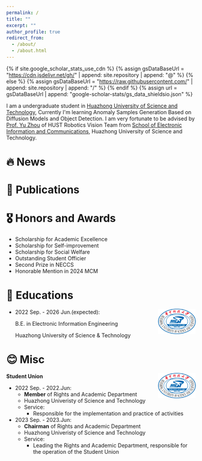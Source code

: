 ```yaml
---
permalink: /
title: ""
excerpt: ""
author_profile: true
redirect_from: 
  - /about/
  - /about.html
---
```


{% if site.google_scholar_stats_use_cdn %}
{% assign gsDataBaseUrl = "https://cdn.jsdelivr.net/gh/" | append: site.repository | append: "@" %}
{% else %}
{% assign gsDataBaseUrl = "https://raw.githubusercontent.com/" | append: site.repository | append: "/" %}
{% endif %}
{% assign url = gsDataBaseUrl | append: "google-scholar-stats/gs_data_shieldsio.json" %}

<span class='anchor' id='about-me'></span>

I am a undergraduate student in [Huazhong University of Science and Technology](https://english.hust.edu.cn/), Currently I'm learning Anomaly Samples Generation Based on Diffusion Models and Object Detection. 
I am very fortunate to be advised by [Prof. Yu Zhou](https://github.com/zhouyu-hust) of HUST Robotics Vision Team from [School of Electronic Information and Communications](http://ei.hust.edu.cn/#), Huazhong University of Science and Technology.


<!-- My research interest includes neural machine translation and computer vision. I have published more than 100 papers at the top international AI conferences with total <a href='https://scholar.google.com/citations?user=DhtAFkwAAAAJ'>google scholar citations <strong><span id='total_cit'>260000+</span></strong></a> (You can also use google scholar badge <a href='https://scholar.google.com/citations?user=DhtAFkwAAAAJ'><img src="https://img.shields.io/endpoint?url={{ url | url_encode }}&logo=Google%20Scholar&labelColor=f6f6f6&color=9cf&style=flat&label=citations"></a>). -->


# 🔥 News
<!-- - *2022.02*: &nbsp;🎉🎉 Lorem ipsum dolor sit amet, consectetur adipiscing elit. Vivamus ornare aliquet ipsum, ac tempus justo dapibus sit amet. 
- *2022.02*: &nbsp;🎉🎉 Lorem ipsum dolor sit amet, consectetur adipiscing elit. Vivamus ornare aliquet ipsum, ac tempus justo dapibus sit amet.  -->

# 📝 Publications 

<!-- <div class='paper-box'><div class='paper-box-image'><div><div class="badge">CVPR 2016</div><img src='images/500x300.png' alt="sym" width="100%"></div></div>
<div class='paper-box-text' markdown="1">

[Deep Residual Learning for Image Recognition](https://openaccess.thecvf.com/content_cvpr_2016/papers/He_Deep_Residual_Learning_CVPR_2016_paper.pdf)

**Kaiming He**, Xiangyu Zhang, Shaoqing Ren, Jian Sun

[**Project**](https://scholar.google.com/citations?view_op=view_citation&hl=zh-CN&user=DhtAFkwAAAAJ&citation_for_view=DhtAFkwAAAAJ:ALROH1vI_8AC) <strong><span class='show_paper_citations' data='DhtAFkwAAAAJ:ALROH1vI_8AC'></span></strong> -->

# 🎖 Honors and Awards

  * Scholarship for Academic Excellence
  * Scholarship for Self-improvement
  * Scholarship for Social Welfare
  * Outstanding Student Officier
  * Second Prize in NECCS
  * Honorable Mention in 2024 MCM

# 📖 Educations
<img align="right" src="../images/HUST.png" width = "100" height = "67" alt="HUST"/>

* 2022 Sep. - 2026 Jun.(expected):

  B.E. in Electronic Information Engineering

  Huazhong University of Science & Technology

# 😊 Misc

<img align="right" src="../images/HUST.png" width = "100" height = "67" alt="HUST"/>

**Student Union**

* 2022 Sep. - 2022.Jun: 
  * **Member** of Rights and Academic Department
  * Huazhong Univeristy of Science and Technology
  * Service:
    * Responsible for the implementation and practice of activities
* 2023 Sep. - 2023.Jun: 
  * **Chairman** of Rights and Academic Department
  * Huazhong Univeristy of Science and Technology
  * Service:
    * Leading the Rights and Academic Department, responsible for the operation of the Student Union

